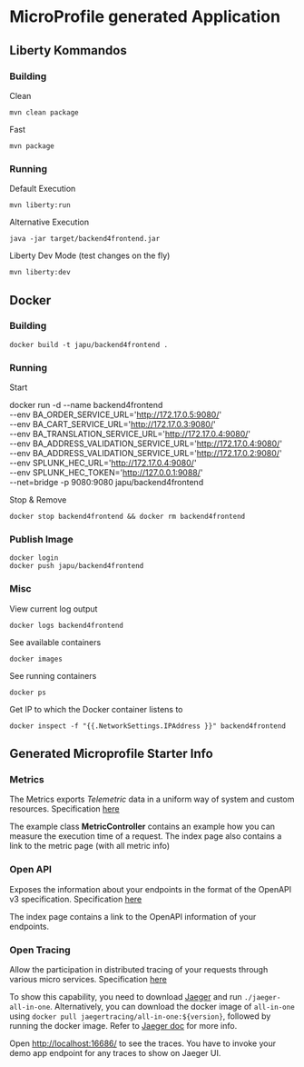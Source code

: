 # MicroProfile generated Application

## Liberty Kommandos

### Building

Clean

    mvn clean package

Fast

    mvn package

### Running

Default Execution

    mvn liberty:run

Alternative Execution

    java -jar target/backend4frontend.jar

Liberty Dev Mode (test changes on the fly)

    mvn liberty:dev

## Docker

### Building

    docker build -t japu/backend4frontend .

### Running

Start

docker run -d --name backend4frontend \
	--env BA_ORDER_SERVICE_URL='http://172.17.0.5:9080/' \
	--env BA_CART_SERVICE_URL='http://172.17.0.3:9080/' \
	--env BA_TRANSLATION_SERVICE_URL='http://172.17.0.4:9080/' \
	--env BA_ADDRESS_VALIDATION_SERVICE_URL='http://172.17.0.4:9080/' \
	--env BA_ADDRESS_VALIDATION_SERVICE_URL='http://172.17.0.2:9080/' \
	--env SPLUNK_HEC_URL='http://172.17.0.4:9080/' \
	--env SPLUNK_HEC_TOKEN='http://127.0.0.1:9088/' \
	--net=bridge -p 9080:9080 japu/backend4frontend

Stop & Remove

    docker stop backend4frontend && docker rm backend4frontend

### Publish Image

    docker login
    docker push japu/backend4frontend

### Misc

View current log output

    docker logs backend4frontend

See available containers

    docker images

See running containers

    docker ps

Get IP to which the Docker container listens to

    docker inspect -f "{{.NetworkSettings.IPAddress }}" backend4frontend

## Generated Microprofile Starter Info

### Metrics

The Metrics exports _Telemetric_ data in a uniform way of system and custom resources. Specification [here](https://microprofile.io/project/eclipse/microprofile-metrics)

The example class **MetricController** contains an example how you can measure the execution time of a request.  The index page also contains a link to the metric page (with all metric info)

### Open API

Exposes the information about your endpoints in the format of the OpenAPI v3 specification. Specification [here](https://microprofile.io/project/eclipse/microprofile-open-api)

The index page contains a link to the OpenAPI information of your endpoints.

### Open Tracing

Allow the participation in distributed tracing of your requests through various micro services. Specification [here](https://microprofile.io/project/eclipse/microprofile-opentracing)

To show this capability, you need to download [Jaeger](https://www.jaegertracing.io/download/#binaries) and run ```./jaeger-all-in-one```.
Alternatively, you can download the docker image of `all-in-one` using ```docker pull jaegertracing/all-in-one:${version}```,
followed by running the docker image. Refer to [Jaeger doc](https://www.jaegertracing.io/docs/) for more info.

Open [http://localhost:16686/](http://localhost:16686/) to see the traces. You have to invoke your demo app endpoint for any traces to show on Jaeger UI.
